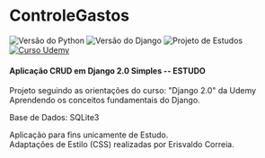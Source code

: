 # ControleGastos
![Versão do Python](https://img.shields.io/badge/Python-3.6.5-red.svg)
![Versão do Django](https://img.shields.io/badge/Django-2.0.5-orange.svg)
![Projeto de Estudos](https://img.shields.io/badge/Projeto-Estudos-ff69b4.svg)
[![Curso Udemy](https://img.shields.io/badge/Curso-UDEMY-blue.svg)](https://www.udemy.com/django-20-aprendendo-os-conceitos-fundamentais)

#### Aplicação CRUD em Django 2.0 Simples -- ESTUDO

Projeto seguindo as orientações do curso: "Django 2.0" da Udemy  
Aprendendo os conceitos fundamentais do Django.

Base de Dados: SQLite3

Aplicação para fins unicamente de Estudo.  
Adaptações de Estilo (CSS) realizadas por Erisvaldo Correia.
